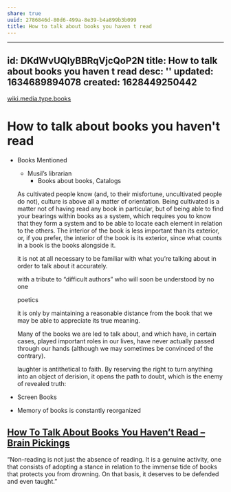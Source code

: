 ```yaml
---
share: true
uuid: 2786846d-80d6-499a-8e39-b4a899b3b099
title: How to talk about books you haven t read
---
```

---
id: DKdWvUQlyBBRqVjcQoP2N
title: How to talk about books you haven t read
desc: ''
updated: 1634689894078
created: 1628449250442
---

[wiki.media.type.books](/a3a80e28-c537-4091-a06f-3d20f44ec6a2)
# How to talk about books you haven't read
*   Books Mentioned
    *   Musil’s librarian
        *   Books about books, Catalogs

    As cultivated people know (and, to their misfortune, uncultivated people do not), culture is above all a matter of orientation. Being cultivated is a matter not of having read any book in particular, but of being able to find your bearings within books as a system, which requires you to know that they form a system and to be able to locate each element in relation to the others. The interior of the book is less important than its exterior, or, if you prefer, the interior of the book is its exterior, since what counts in a book is the books alongside it.

    it is not at all necessary to be familiar with what you’re talking about in order to talk about it accurately.

    with a tribute to “difficult authors” who will soon be understood by no one

    poetics

    it is only by maintaining a reasonable distance from the book that we may be able to appreciate its true meaning.

    Many of the books we are led to talk about, and which have, in certain cases, played important roles in our lives, have never actually passed through our hands (although we may sometimes be convinced of the contrary).

    laughter is antithetical to faith. By reserving the right to turn anything into an object of derision, it opens the path to doubt, which is the enemy of revealed truth:

*   Screen Books
*   Memory of books is constantly reorganized

## [How To Talk About Books You Haven’t Read – Brain Pickings](https://www.brainpickings.org/2012/06/15/how-to-talk-about-books-you-havent-read/)

“Non-reading is not just the absence of reading. It is a genuine activity, one that consists of adopting a stance in relation to the immense tide of books that protects you from drowning. On that basis, it deserves to be defended and even taught.”
